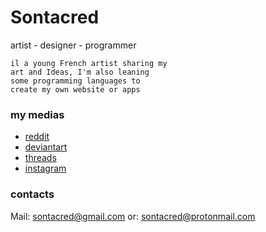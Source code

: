 # Sontacred


artist - designer - programmer

```
il a young French artist sharing my
art and Ideas, I'm also leaning
some programming languages to
create my own website or apps
``` 

### my medias
- [reddit](https://www.reddit.com/u/Legochems)
- [deviantart](https://www.deviantart.com/sontacred)
- [threads](https://www.deviantart.com/sontacred) 
- [instagram](https://www.instagram.com/sontacred/)

### contacts
  Mail: sontacred@gmail.com
	or: sontacred@protonmail.com

